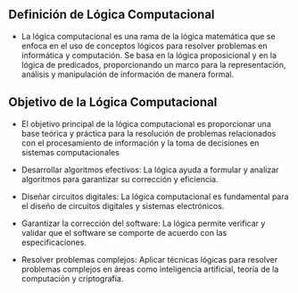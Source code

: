 ## Definición de Lógica Computacional

- La lógica computacional es una rama de la lógica matemática que se enfoca en el uso de conceptos lógicos para resolver problemas en informática y computación. Se basa en la lógica proposicional y en la lógica de predicados, proporcionando un marco para la representación, análisis y manipulación de información de manera formal.

## Objetivo de la Lógica Computacional
- El objetivo principal de la lógica computacional es proporcionar una base teórica y práctica para la resolución de problemas relacionados con el procesamiento de información y la toma de decisiones en sistemas computacionales

- Desarrollar algoritmos efectivos: La lógica ayuda a formular y analizar algoritmos para garantizar su corrección y eficiencia.
- Diseñar circuitos digitales: La lógica computacional es fundamental para el diseño de circuitos digitales y sistemas electrónicos.
- Garantizar la corrección del software: La lógica permite verificar y validar que el software se comporte de acuerdo con las especificaciones.
- Resolver problemas complejos: Aplicar técnicas lógicas para resolver problemas complejos en áreas como inteligencia artificial, teoría de la computación y criptografía.

